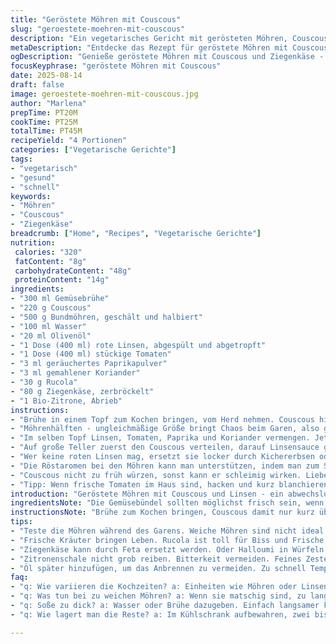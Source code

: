 ```yaml
---
title: "Geröstete Möhren mit Couscous"
slug: "geroestete-moehren-mit-couscous"
description: "Ein vegetarisches Gericht mit gerösteten Möhren, Couscous vermischt mit roten Linsen und Ziegenkäse, verfeinert mit Zitronenzesten und Rucola. Die Kombination aus würzigen Gewürzen wie Paprika und Koriander und der cremigen Käsekomponente sorgt für angenehme Kontraste. Perfekt als sättigende Vorspeise oder leichtes Hauptgericht. Die Konsistenzen von knackigem Gemüse, lockerem Couscous und weichem Käse harmonieren gut zusammen und sind variabel durch einfache Zutatenwechsel. Geeignet für Menschen mit Ei- und Nussallergien."
metaDescription: "Entdecke das Rezept für geröstete Möhren mit Couscous - eine einfache mediterane vegetarische Speise, schnell zubereitet und voller Geschmack"
ogDescription: "Genieße geröstete Möhren mit Couscous und Ziegenkäse - ein köstliches vegetarisches Gericht, das einfach zuzubereiten ist und überzeugt"
focusKeyphrase: "geröstete Möhren mit Couscous"
date: 2025-08-14
draft: false
image: geroestete-moehren-mit-couscous.jpg
author: "Marlena"
prepTime: PT20M
cookTime: PT25M
totalTime: PT45M
recipeYield: "4 Portionen"
categories: ["Vegetarische Gerichte"]
tags:
- "vegetarisch"
- "gesund"
- "schnell"
keywords:
- "Möhren"
- "Couscous"
- "Ziegenkäse"
breadcrumb: ["Home", "Recipes", "Vegetarische Gerichte"]
nutrition: 
 calories: "320"
 fatContent: "8g"
 carbohydrateContent: "48g"
 proteinContent: "14g"
ingredients:
- "300 ml Gemüsebrühe"
- "220 g Couscous"
- "500 g Bundmöhren, geschält und halbiert"
- "100 ml Wasser"
- "20 ml Olivenöl"
- "1 Dose (400 ml) rote Linsen, abgespült und abgetropft"
- "1 Dose (400 ml) stückige Tomaten"
- "3 ml geräuchertes Paprikapulver"
- "3 ml gemahlener Koriander"
- "30 g Rucola"
- "80 g Ziegenkäse, zerbröckelt"
- "1 Bio-Zitrone, Abrieb"
instructions:
- "Brühe in einem Topf zum Kochen bringen, vom Herd nehmen. Couscous hineingeben, umrühren, mit Deckel bedecken. Ziehen lassen, bis die Flüssigkeit komplett aufgenommen ist und Körner locker wirken, etwa 7 Minuten. Mit einer Gabel fluffig auflockern, leicht salzen und pfeffern."
- "Möhrenhälften - ungleichmäßige Größe bringt Chaos beim Garen, also gleichgroße Scheiben schneiden - dann in der großen Pfanne Wasser mit Öl mischen, Deckel auflegen. Bei mittlerer Hitze langsam köcheln lassen. Nach rund 7-9 Minuten sollten sie zart sein, anfassen saugt Kraft, leicht gebräunt ist gut. Salzen, pfeffern. Auf einem Teller ruhen lassen."
- "Im selben Topf Linsen, Tomaten, Paprika und Koriander vermengen. Jetzt wird es aromatisch, Röstaromen aus der Pfanne nutzen sich so gut wie möglich ab. 5 Minuten sanft simmern lassen, häufig umrühren. Abschmecken, hier gerne mutig mit Salz und Pfeffer sein."
- "Auf große Teller zuerst den Couscous verteilen, darauf Linsensauce geben. Möhren dekorativ darauflegen. Rucola darüberstreuen, um Frische und leichten Biss zu integrieren. Ziegenkäse weist Säure und Cremigkeit auf, großzügig drüberbröseln. Zitronenschale rundet alles ab - für den letzten Frische-Kick. Sofort servieren."
- "Wer keine roten Linsen mag, ersetzt sie locker durch Kichererbsen oder schwarze Bohnen. Ziegenkäse passt manchmal nicht, ein Feta oder sogar Halloumi in Würfeln lässt sich gut verbrennen und sorgt für festen Biss."
- "Die Röstaromen bei den Möhren kann man unterstützen, indem man zum Schluss den Deckel abnimmt und die Hitze etwas erhöht. Achtung, verbrennen vermeidet man durch ständiges Wenden."
- "Couscous nicht zu früh würzen, sonst kann er schleimig wirken. Lieber zum Schluss minimal nachsalzen."
- "Tipp: Wenn frische Tomaten im Haus sind, hacken und kurz blanchieren, bessere Textur als Dosentomaten. Auch frischer Koriander oben drauf ist optisch sehr attraktiv und passt super."
introduction: "Geröstete Möhren mit Couscous und Linsen - ein abwechslungsreiches vegetarisches Gericht, das sich mit überschaubaren Zutaten schnell zubereiten lässt. Die Abstimmung zwischen den soften, süßlichen Möhren und den würzigen Linsenformaten macht den Reiz aus. Dabei habe ich festgestellt, dass die Wahl der Hülsenfrüchte viel über das Endergebnis entscheidet: rote Linsen zerfallen leichter, bieten eine samtige Textur, wohingegen Kichererbsen oder schwarze Bohnen mehr Biss liefern. Das Rezept ist ideal, wenn man auf Eier und Nüsse verzichten möchte, also auch für Allergiker gut geeignet. Wichtig ist, nicht stur nach Zeiten zu gehen, sondern auf die Zeichen des Kochvorgangs zu achten - Duft, Farbe und Konsistenz haben Vorrang. So lernt man auch, den individuellen Herd besser zu verstehen. Ein leichter Ziegenkäse verleiht angenehme Säure, die Rucola bringt frische Bitterkeit rein, und Zitronenzesten ziehen den Geschmack zusammen. Für ungeübte empfehle ich, die Möhren ab und zu zu testen, bis sie gar, aber noch bissfest sind, das gibt Texturvielfalt."
ingredientsNote: "Die Gemüsebündel sollten möglichst frisch sein, wenn die Möhren dünn und zartknackig, die Schale sauber. Wer keine roten Linsen im Vorrat hat, kann auf braune oder grüne ausweichen oder getrocknete vorab kochen, dann erweitert sich der Geschmacksspielraum. Olivenöl extra vergine nutzen, um die Röstaromen zu intensivieren - Butter wäre ein streitbarer Zusatz, bringt schnell Geschmack, ist aber nicht vegan. Frische Kräuter passen immer, Rosmarin oder Thymian machen sich ebenso gut wie Rucola; Ersatz für Rucola geht mit Babyspinat oder gar Mâche. Frische Tomaten schneiden, falls diese Saison ist, sonst Dose nehmen. Zitronenzesten am besten mit Microplane fein reiben, nicht zu grob, weil sie sonst bitter werden. Beim Couscous auf Vollkorn umstellen? Geht, dann bitte etwas länger quellen lassen, da er fester ist. Gemüsebrühe selbst gemacht? Ich empfehle einen kräftigen Ansatz mit Sellerie, Lauch und Karotten, für Intensität."
instructionsNote: "Brühe zum Kochen bringen, Couscous damit nur kurz übergießen und zugedeckt quellen lassen. Das erspart die Nutzung von zusätzlichem Wasser und hält das Korn locker. Die Möhren dämpfen/sautieren ist der Trick - Wasser zuerst, dann über das Öl die Karamellisierung fördern; ohne Deckel würde das Öl anbrennen. Das langsame Garen erhält den süßlichen Geschmack, beim Rösten darauf achten, dass sie nur bei mittlerer Temperatur sanft anbräunen, nicht schwarz werden. Beim Linsentopping eignet sich eine kurze Kochzeit mit Gewürzen, damit die Aromen nicht verkochen. Harissa Gedanke habe ich durch geräuchertes Paprikapulver ersetzt, es trifft gut die leichte Schärfe ohne dominant zu sein. Das Anrichten sollte zügig geschehen, da der Käse sonst die Wärme aufweicht, man will diese Bröseltextur. Rucola im letzten Schritt, roh, sorgt für Frische und sieht optisch lebendig aus. Lieber zu wenig als zu viel Salz beim Couscous, sonst kann das Gericht schnell flach wirken."
tips:
- "Teste die Möhren während des Garens. Weiche Möhren sind nicht ideal. Halte sie bissfest. Wechsle die Hitze, um Röstaromen zu intensivieren. Sei geduldig. Gutes Gemüse braucht Zeit."
- "Frische Kräuter bringen Leben. Rucola ist toll für Biss und Frische. Aber auch Thymian oder Rosmarin machen sich gut. Probiere mal auch Babyspinat, wenn Rucola nicht verfügbar ist. Ganz neue Note."
- "Ziegenkäse kann durch Feta ersetzt werden. Oder Halloumi in Würfeln. Halloumi sorgt für schönen Biss. Linsen vergessen? Kichererbsen sind eine gute Wahl. Aber nicht zu lange kochen. Besser kürzer."
- "Zitronenschale nicht grob reiben. Bitterkeit vermeiden. Feines Zesten sorgt für perfekten Frischekick. Wenn frische Tomaten verfügbar sind, unbedingt verwenden. Die Dosentomaten machen wenig Eindruck."
- "Öl später hinzufügen, um das Anbrennen zu vermeiden. Zu schnell Temperatur erhöhen, und alles kann verbrennen. Achte auf den Duft. Der sagt dir, wann es weitergehen kann."
faq:
- "q: Wie variieren die Kochzeiten? a: Einheiten wie Möhren oder Linsen können unterschiedlich schnell garen. Immer wieder testen. Fingerprobe hilft. Gut im Blick behalten."
- "q: Was tun bei zu weichen Möhren? a: Wenn sie matschig sind, zu lange gekocht. Am besten neue probieren. Hitze regulieren. Angebot von unterschiedlichen Größen ausgleichen."
- "q: Soße zu dick? a: Wasser oder Brühe dazugeben. Einfach langsamer kochen lassen, damit sie eindickt. Linsen geben auch Flüssigkeit ab, bei für zarte Konsistenz."
- "q: Wie lagert man die Reste? a: Im Kühlschrank aufbewahren, zwei bis drei Tage haltbar. Einfrieren ist auch möglich. Vor dem Servieren kurz aufwärmen, nicht überhitzen."

---
```

